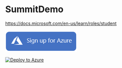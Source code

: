 # SummitDemo


https://docs.microsoft.com/en-us/learn/roles/student


[![Signup for Azure](https://github.com/rmendenhall1985/SummitDemo/blob/main/Images/SignUpForAzure.PNG?raw=true)](https://signup.azure.com/studentverification?offerType=1&correlationId=04A696E101FA66F83EE999D0002667D9)



[![Deploy to Azure](https://aka.ms/deploytoazurebutton)](https://portal.azure.com/#create/Microsoft.Template/uri/https%3A%2F%2Fraw.githubusercontent.com%2FAzure%2Fazure-quickstart-templates%2Fmaster%2F101-storage-account-create%2Fazuredeploy.json)
